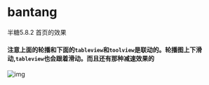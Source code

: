# bantang
半糖5.8.2 首页的效果

#### 注意上面的轮播和下面的`tableview`和`toolview`是联动的。轮播图上下滑动,`tableview`也会跟着滑动。而且还有那种减速效果的
![img](https://raw.githubusercontent.com/zhnnnnn/bantang/master/%E5%8D%8A%E7%B3%96%E6%95%88%E6%9E%9C.gif)

